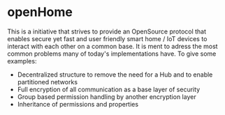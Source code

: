 # openHome
This is a initiative that strives to provide an OpenSource protocol that enables secure yet fast and user friendly smart home / IoT devices to interact with each other on a common base.
It is ment to adress the most common problems many of today's implementations have. To give some examples:
- Decentralized structure to remove the need for a Hub and to enable partitioned networks
- Full encryption of all communication as a base layer of security
- Group based permission handling by another encryption layer
- Inheritance of permissions and properties
